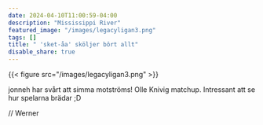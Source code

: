 ```yaml
---
date: 2024-04-10T11:00:59-04:00
description: "Mississippi River"
featured_image: "/images/legacyligan3.png"
tags: []
title: " 'sket-åa' sköljer bôrt allt"
disable_share: true
---
```


{{< figure src="/images/legacyligan3.png" >}}

jonneh har svårt att simma motströms! Olle  Knivig matchup. Intressant att se hur spelarna brädar ;D


// Werner
